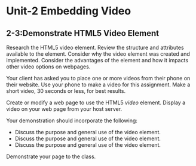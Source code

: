 # **Unit-2 Embedding Video**

## 2-3:Demonstrate HTML5 Video Element

Research the HTML5 video element. Review the structure and attributes available to the element.  Consider why the video element was created and implemented.  Consider the advantages of the element and how it impacts other video options on webpages.

Your client has asked you to place one or more videos from their phone on their website. Use your phone to make a video for this assignment. Make a short video, 30 seconds or less, for best results.

Create or modify a web page to use the HTML5 _video_ element. Display a video on your web page from your host server. 

Your demonstration should incorporate the following:
  * Discuss the purpose and general use of the video element.
  * Discuss the purpose and general use of the video element.
  * Discuss the purpose and general use of the video element.

Demonstrate your page to the class. 